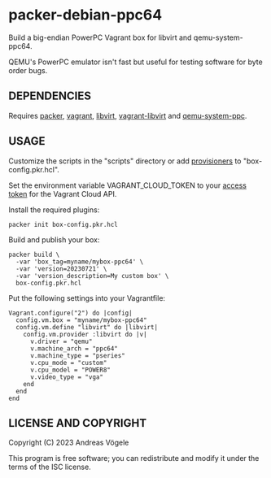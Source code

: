 # packer-debian-ppc64

Build a big-endian PowerPC Vagrant box for libvirt and qemu-system-ppc64.

QEMU's PowerPC emulator isn't fast but useful for testing software for byte
order bugs.

## DEPENDENCIES

Requires [packer](https://www.packer.io/),
[vagrant](https://www.vagrantup.com/), [libvirt](https://libvirt.org/),
[vagrant-libvirt](https://github.com/vagrant-libvirt/vagrant-libvirt) and
[qemu-system-ppc](https://www.qemu.org/).

## USAGE

Customize the scripts in the "scripts" directory or add
[provisioners](https://www.packer.io/docs/provisioners) to
"box-config.pkr.hcl".

Set the environment variable VAGRANT_CLOUD_TOKEN to your [access
token](https://app.vagrantup.com/settings/security) for the Vagrant Cloud API.

Install the required plugins:

    packer init box-config.pkr.hcl

Build and publish your box:

    packer build \
      -var 'box_tag=myname/mybox-ppc64' \
      -var 'version=20230721' \
      -var 'version_description=My custom box' \
      box-config.pkr.hcl

Put the following settings into your Vagrantfile:

    Vagrant.configure("2") do |config|
      config.vm.box = "myname/mybox-ppc64"
      config.vm.define "libvirt" do |libvirt|
        config.vm.provider :libvirt do |v|
          v.driver = "qemu"
          v.machine_arch = "ppc64"
          v.machine_type = "pseries"
          v.cpu_mode = "custom"
          v.cpu_model = "POWER8"
          v.video_type = "vga"
        end
      end
    end

## LICENSE AND COPYRIGHT

Copyright (C) 2023 Andreas Vögele

This program is free software; you can redistribute and modify it under the
terms of the ISC license.
